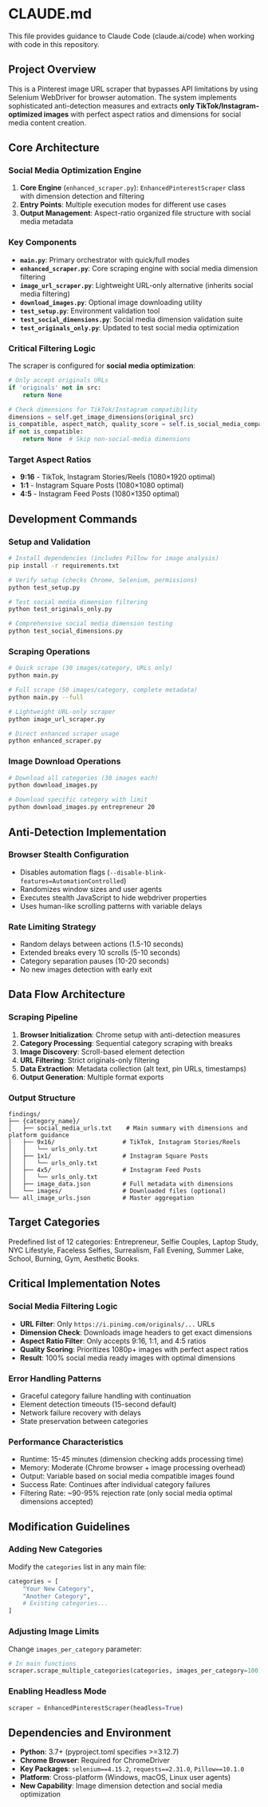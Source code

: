 # CLAUDE.md

This file provides guidance to Claude Code (claude.ai/code) when working with code in this repository.

## Project Overview

This is a Pinterest image URL scraper that bypasses API limitations by using Selenium WebDriver for browser automation. The system implements sophisticated anti-detection measures and extracts **only TikTok/Instagram-optimized images** with perfect aspect ratios and dimensions for social media content creation.

## Core Architecture

### Social Media Optimization Engine

1. **Core Engine** (`enhanced_scraper.py`): `EnhancedPinterestScraper` class with dimension detection and filtering
2. **Entry Points**: Multiple execution modes for different use cases
3. **Output Management**: Aspect-ratio organized file structure with social media metadata

### Key Components

- **`main.py`**: Primary orchestrator with quick/full modes
- **`enhanced_scraper.py`**: Core scraping engine with social media dimension filtering
- **`image_url_scraper.py`**: Lightweight URL-only alternative (inherits social media filtering)
- **`download_images.py`**: Optional image downloading utility
- **`test_setup.py`**: Environment validation tool
- **`test_social_dimensions.py`**: Social media dimension validation suite
- **`test_originals_only.py`**: Updated to test social media optimization

### Critical Filtering Logic

The scraper is configured for **social media optimization**:
```python
# Only accept originals URLs
if 'originals' not in src:
    return None

# Check dimensions for TikTok/Instagram compatibility
dimensions = self.get_image_dimensions(original_src)
is_compatible, aspect_match, quality_score = self.is_social_media_compatible(width, height)
if not is_compatible:
    return None  # Skip non-social-media dimensions
```

### Target Aspect Ratios
- **9:16** - TikTok, Instagram Stories/Reels (1080×1920 optimal)
- **1:1** - Instagram Square Posts (1080×1080 optimal)  
- **4:5** - Instagram Feed Posts (1080×1350 optimal)

## Development Commands

### Setup and Validation
```bash
# Install dependencies (includes Pillow for image analysis)
pip install -r requirements.txt

# Verify setup (checks Chrome, Selenium, permissions)
python test_setup.py

# Test social media dimension filtering
python test_originals_only.py

# Comprehensive social media dimension testing
python test_social_dimensions.py
```

### Scraping Operations
```bash
# Quick scrape (30 images/category, URLs only)
python main.py

# Full scrape (50 images/category, complete metadata)
python main.py --full

# Lightweight URL-only scraper
python image_url_scraper.py

# Direct enhanced scraper usage
python enhanced_scraper.py
```

### Image Download Operations
```bash
# Download all categories (30 images each)
python download_images.py

# Download specific category with limit
python download_images.py entrepreneur 20
```

## Anti-Detection Implementation

### Browser Stealth Configuration
- Disables automation flags (`--disable-blink-features=AutomationControlled`)
- Randomizes window sizes and user agents
- Executes stealth JavaScript to hide webdriver properties
- Uses human-like scrolling patterns with variable delays

### Rate Limiting Strategy
- Random delays between actions (1.5-10 seconds)
- Extended breaks every 10 scrolls (5-10 seconds)
- Category separation pauses (10-20 seconds)
- No new images detection with early exit

## Data Flow Architecture

### Scraping Pipeline
1. **Browser Initialization**: Chrome setup with anti-detection measures
2. **Category Processing**: Sequential category scraping with breaks
3. **Image Discovery**: Scroll-based element detection
4. **URL Filtering**: Strict originals-only filtering
5. **Data Extraction**: Metadata collection (alt text, pin URLs, timestamps)
6. **Output Generation**: Multiple format exports

### Output Structure
```
findings/
├── {category_name}/
│   ├── social_media_urls.txt    # Main summary with dimensions and platform guidance
│   ├── 9x16/                   # TikTok, Instagram Stories/Reels
│   │   └── urls_only.txt
│   ├── 1x1/                    # Instagram Square Posts  
│   │   └── urls_only.txt
│   ├── 4x5/                    # Instagram Feed Posts
│   │   └── urls_only.txt
│   ├── image_data.json         # Full metadata with dimensions
│   └── images/                 # Downloaded files (optional)
└── all_image_urls.json         # Master aggregation
```

## Target Categories
Predefined list of 12 categories: Entrepreneur, Selfie Couples, Laptop Study, NYC Lifestyle, Faceless Selfies, Surrealism, Fall Evening, Summer Lake, School, Burning, Gym, Aesthetic Books.

## Critical Implementation Notes

### Social Media Filtering Logic
- **URL Filter**: Only `https://i.pinimg.com/originals/...` URLs
- **Dimension Check**: Downloads image headers to get exact dimensions
- **Aspect Ratio Filter**: Only accepts 9:16, 1:1, and 4:5 ratios
- **Quality Scoring**: Prioritizes 1080p+ images with perfect aspect ratios
- **Result**: 100% social media ready images with optimal dimensions

### Error Handling Patterns
- Graceful category failure handling with continuation
- Element detection timeouts (15-second default)
- Network failure recovery with delays
- State preservation between categories

### Performance Characteristics
- Runtime: 15-45 minutes (dimension checking adds processing time)
- Memory: Moderate (Chrome browser + image processing overhead)
- Output: Variable based on social media compatible images found
- Success Rate: Continues after individual category failures
- Filtering Rate: ~90-95% rejection rate (only social media optimal dimensions accepted)

## Modification Guidelines

### Adding New Categories
Modify the `categories` list in any main file:
```python
categories = [
    "Your New Category",
    "Another Category",
    # Existing categories...
]
```

### Adjusting Image Limits
Change `images_per_category` parameter:
```python
# In main functions
scraper.scrape_multiple_categories(categories, images_per_category=100)
```

### Enabling Headless Mode
```python
scraper = EnhancedPinterestScraper(headless=True)
```

## Dependencies and Environment
- **Python**: 3.7+ (pyproject.toml specifies >=3.12.7)
- **Chrome Browser**: Required for ChromeDriver
- **Key Packages**: `selenium==4.15.2`, `requests==2.31.0`, `Pillow==10.1.0`
- **Platform**: Cross-platform (Windows, macOS, Linux user agents)
- **New Capability**: Image dimension detection and social media optimization